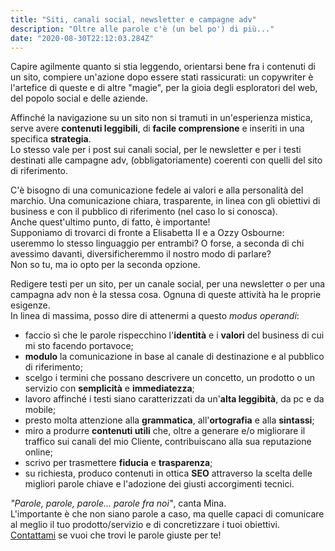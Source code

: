 ```yaml
---
title: "Siti, canali social, newsletter e campagne adv"
description: "Oltre alle parole c'è (un bel po') di più..."
date: "2020-08-30T22:12:03.284Z"
---
```


Capire agilmente quanto si stia leggendo, orientarsi bene fra i contenuti di un sito, compiere un'azione dopo essere stati rassicurati: un copywriter è l'artefice di queste e di altre "magie", per la gioia degli esploratori del web, del popolo social e delle aziende.

Affinché la navigazione su un sito non si tramuti in un'esperienza mistica, serve avere **contenuti leggibili**, di **facile comprensione** e inseriti in una specifica **strategia**.<br/> 
Lo stesso vale per i post sui canali social, per le newsletter e per i testi destinati alle campagne adv, (obbligatoriamente) coerenti con quelli del sito di riferimento.

C'è bisogno di una comunicazione fedele ai valori e alla personalità del marchio. Una comunicazione chiara, trasparente, in linea con gli obiettivi di business e con il pubblico di riferimento (nel caso lo si conosca).<br/> 
Anche quest'ultimo punto, di fatto, è importante!<br/>
Supponiamo di trovarci di fronte a Elisabetta II e a Ozzy Osbourne: useremmo lo stesso linguaggio per entrambi? O forse, a seconda di chi avessimo davanti, diversificheremmo il nostro modo di parlare?<br/>
Non so tu, ma io opto per la seconda opzione.

Redigere testi per un sito, per un canale social, per una newsletter o per una campagna adv non è la stessa cosa. Ognuna di queste attività ha le proprie esigenze.<br/> 
In linea di massima, posso dire di attenermi a questo *modus operandi*:

- faccio sì che le parole rispecchino l'**identità** e i **valori** del business di cui mi sto facendo portavoce;
- **modulo** la comunicazione in base al canale di destinazione e al pubblico di riferimento;
- scelgo i termini che possano descrivere un concetto, un prodotto o un servizio con **semplicità** e **immediatezza**;
- lavoro affinché i testi siano caratterizzati da un'**alta leggibità**, da pc e da mobile;
- presto molta attenzione alla **grammatica**, all'**ortografia** e alla **sintassi**;
- miro a produrre **contenuti utili** che, oltre a generare e/o migliorare il traffico sui canali del mio Cliente, contribuiscano alla sua reputazione online;
- scrivo per trasmettere **fiducia** e **trasparenza**;
- su richiesta, produco contenuti in ottica **SEO** attraverso la scelta delle migliori parole chiave e l'adozione dei giusti accorgimenti tecnici.


_"Parole, parole, parole... parole fra noi"_, canta Mina.<br/>
L'importante è che non siano parole a caso, ma quelle capaci di comunicare al meglio il tuo prodotto/servizio e di concretizzare i tuoi obiettivi.<br/>
[Contattami](/contact) se vuoi che trovi le parole giuste per te!
